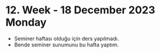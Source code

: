 # 12. Week - 18 December 2023 Monday

* Seminer haftası olduğu için ders yapılmadı.
* Bende seminer sunumunu bu hafta yaptım.
